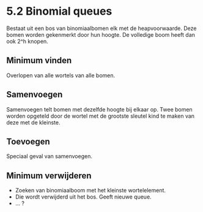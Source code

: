 # 5.2 Binomial queues

Bestaat uit een bos van binomiaalbomen elk met de heapvoorwaarde. Deze bomen worden gekenmerkt door hun hoogte. De volledige boom heeft dan ook 2^h knopen. 

## Minimum vinden

Overlopen van alle wortels van alle bomen.

## Samenvoegen

Samenvoegen telt bomen met dezelfde hoogte bij elkaar op. Twee bomen worden opgeteld door de wortel met de grootste sleutel kind te maken van deze met de kleinste.

## Toevoegen

Speciaal geval van samenvoegen.

## Minimum verwijderen

- Zoeken van binomiaalboom met het kleinste wortelelement.
- Die wordt verwijderd uit het bos. Geeft nieuwe queue.
- ... ?